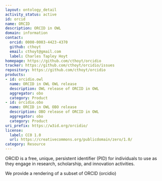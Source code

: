 ```yaml
---
layout: ontology_detail
activity_status: active
id: orcid
name: ORCID
description: ORCID in OWL
domain: information
contact:
  orcid: 0000-0003-4423-4370
  github: cthoyt
  email: cthoyt@gmail.com
  label: Charles Tapley Hoyt
homepage: https://github.com/cthoyt/orcidio
tracker: https://github.com/cthoyt/orcidio/issues
repository: https://github.com/cthoyt/orcidio
products:
- id: orcidio.owl
  name: ORCID in OWL OWL release
  description: OWL release of ORCID in OWL
  aggregator: obo
  category: Product
- id: orcidio.obo
  name: ORCID in OWL OBO release
  description: OBO release of ORCID in OWL
  aggregator: obo
  category: Product
uri_prefix: https://w3id.org/orcidio/
license:
  label: CC0 1.0
  url: https://creativecommons.org/publicdomain/zero/1.0/
category: Resource
---
```


ORCID is a free, unique, persistent identifier (PID) for individuals
to use as they engage in research, scholarship, and innovation
activities.

We provide a rendering of a subset of ORCID (orcidio)
